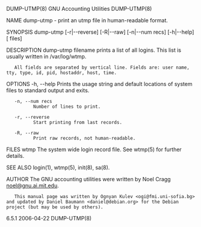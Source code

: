 DUMP-UTMP(8)                                                                               GNU Accounting Utilities                                                                              DUMP-UTMP(8)



NAME
       dump-utmp - print an utmp file in human-readable format.


SYNOPSIS
       dump-utmp [-r|--reverse] [-R|--raw] [-n|--num recs] [-h|--help] [ files]


DESCRIPTION
       dump-utmp filename prints a list of all logins. This list is usually written in /var/log/wtmp.

       All fields are separated by vertical line. Fields are: user name, tty, type, id, pid, hostaddr, host, time.


OPTIONS
       -h, --help
              Prints the usage string and default locations of system files to standard output and exits.

       -n, --num recs
              Number of lines to print.

       -r, --reverse
              Start printing from last records.

       -R, --raw
              Print raw records, not human-readable.


FILES
       wtmp   The system wide login record file. See wtmp(5) for further details.


SEE ALSO
       login(1), wtmp(5), init(8), sa(8).


AUTHOR
       The GNU accounting utilities were written by Noel Cragg <noel@gnu.ai.mit.edu>.

       This manual page was written by Ognyan Kulev <ogi@fmi.uni-sofia.bg> and updated by Daniel Baumann <daniel@debian.org> for the Debian project (but may be used by others).



6.5.1                                                                                             2006-04-22                                                                                     DUMP-UTMP(8)
